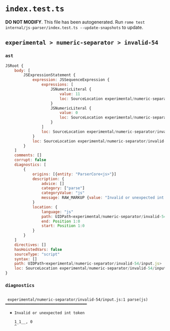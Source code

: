 # `index.test.ts`

**DO NOT MODIFY**. This file has been autogenerated. Run `rome test internal/js-parser/index.test.ts --update-snapshots` to update.

## `experimental > numeric-separator > invalid-54`

### `ast`

```javascript
JSRoot {
	body: [
		JSExpressionStatement {
			expression: JSSequenceExpression {
				expressions: [
					JSNumericLiteral {
						value: 11
						loc: SourceLocation experimental/numeric-separator/invalid-54/input.js 1:0-1:5
					}
					JSNumericLiteral {
						value: 0
						loc: SourceLocation experimental/numeric-separator/invalid-54/input.js 1:7-1:8
					}
				]
				loc: SourceLocation experimental/numeric-separator/invalid-54/input.js 1:0-1:8
			}
			loc: SourceLocation experimental/numeric-separator/invalid-54/input.js 1:0-1:8
		}
	]
	comments: []
	corrupt: false
	diagnostics: [
		{
			origins: [{entity: "ParserCore<js>"}]
			description: {
				advice: []
				category: ["parse"]
				categoryValue: "js"
				message: RAW_MARKUP {value: "Invalid or unexpected int token"}
			}
			location: {
				language: "js"
				path: UIDPath<experimental/numeric-separator/invalid-54/input.js>
				end: Position 1:0
				start: Position 1:0
			}
		}
	]
	directives: []
	hasHoistedVars: false
	sourceType: "script"
	syntax: []
	path: UIDPath<experimental/numeric-separator/invalid-54/input.js>
	loc: SourceLocation experimental/numeric-separator/invalid-54/input.js 1:0-2:0
}
```

### `diagnostics`

```

 experimental/numeric-separator/invalid-54/input.js:1 parse(js) ━━━━━━━━━━━━━━━━━━━━━━━━━━━━━━━━━━━━

  ✖ Invalid or unexpected int token

    1_1__, 0
    ^


```
